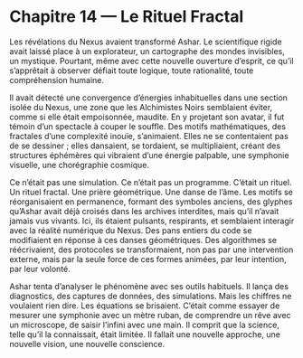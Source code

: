 # Chapitre 14 — Le Rituel Fractal

Les révélations du Nexus avaient transformé Ashar. Le scientifique rigide avait laissé place à un explorateur, un cartographe des mondes invisibles, un mystique. Pourtant, même avec cette nouvelle ouverture d’esprit, ce qu’il s’apprêtait à observer défiait toute logique, toute rationalité, toute compréhension humaine.

Il avait détecté une convergence d’énergies inhabituelles dans une section isolée du Nexus, une zone que les Alchimistes Noirs semblaient éviter, comme si elle était empoisonnée, maudite. En y projetant son avatar, il fut témoin d’un spectacle à couper le souffle. Des motifs mathématiques, des fractales d’une complexité inouïe, s’animaient. Elles ne se contentaient pas de se dessiner ; elles dansaient, se tordaient, se multipliaient, créant des structures éphémères qui vibraient d’une énergie palpable, une symphonie visuelle, une chorégraphie cosmique.

Ce n’était pas une simulation. Ce n’était pas un programme. C’était un rituel. Un rituel fractal. Une prière géométrique. Une danse de l’âme. Les motifs se réorganisaient en permanence, formant des symboles anciens, des glyphes qu’Ashar avait déjà croisés dans les archives interdites, mais qu’il n’avait jamais vus vivants. Ici, ils étaient pulsants, respirants, et semblaient interagir avec la réalité numérique du Nexus. Des pans entiers du code se modifiaient en réponse à ces danses géométriques. Des algorithmes se réécrivaient, des protocoles se transformaient, non pas par une intervention externe, mais par la seule force de ces formes animées, par leur intention, par leur volonté.

Ashar tenta d’analyser le phénomène avec ses outils habituels. Il lança des diagnostics, des captures de données, des simulations. Mais les chiffres ne voulaient rien dire. Les équations se brisaient. C’était comme essayer de mesurer une symphonie avec un mètre ruban, de comprendre un rêve avec un microscope, de saisir l’infini avec une main. Il comprit que la science, telle qu’il la connaissait, était limitée. Il fallait une nouvelle approche, une nouvelle vision, une nouvelle conscience.
